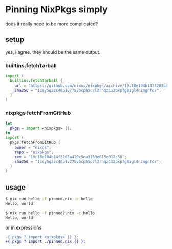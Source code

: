 # Pinning NixPkgs simply

does it really need to be more complicated?

## setup

yes, i agree. they should be the same output.

### builtins.fetchTarball

```nix
import (
  builtins.fetchTarball {
    url = "https://github.com/nixos/nixpkgs/archive/19c18e104b14f3203a419c5ea3159e615e312c58.tar.gz";
    sha256 = "1csy5q2zc48b1v775vbcph5d7l2rhqz112bxpfg8igl4nzmgnfd7";
  }
)
```

### nixpkgs fetchFromGitHub

```nix
let
  pkgs = import <nixpkgs> {};
in
import (
  pkgs.fetchFromGitHub {
    owner = "nixos";
    repo = "nixpkgs";
    rev = "19c18e104b14f3203a419c5ea3159e615e312c58";
    sha256 = "1csy5q2zc48b1v775vbcph5d7l2rhqz112bxpfg8igl4nzmgnfd7";
  }
)
```

## usage

```bash
$ nix run hello -f pinned.nix -c hello
Hello, world!

$ nix run hello -f pinned2.nix -c hello
Hello, world!
```

or in expressions

```diff
-{ pkgs ? import <nixpkgs> {} }:
+{ pkgs ? import ./pinned.nix {} }:
```
